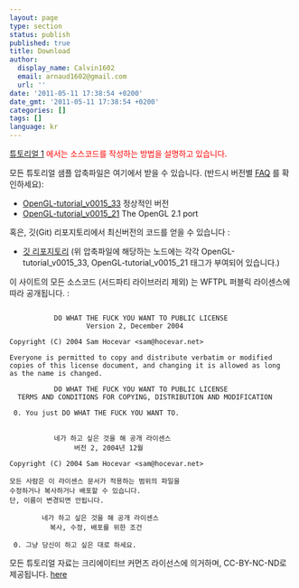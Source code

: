 ```yaml
---
layout: page
type: section
status: publish
published: true
title: Download
author:
  display_name: Calvin1602
  email: arnaud1602@gmail.com
  url: ''
date: '2011-05-11 17:38:54 +0200'
date_gmt: '2011-05-11 17:38:54 +0200'
categories: []
tags: []
language: kr
---
```


<span style="color: #ff0000;">[튜토리얼 1](http://www.opengl-tutorial.org/beginners-tutorials/tutorial-1-opening-a-window/) 에서는 소스코드를 작성하는 방법을 설명하고 있습니다.</span>

모든 튜토리얼 샘플 압축파일은 여기에서 받을 수 있습니다. (반드시 버전별 [FAQ](http://www.opengl-tutorial.org/miscellaneous/faq/) 를 확인하세요):

* [OpenGL-tutorial_v0015_33](https://github.com/opengl-tutorials/ogl/archive/OpenGL-tutorial_0015_33.zip) 정상적인 버전
* [OpenGL-tutorial_v0015_21](https://github.com/opengl-tutorials/ogl/archive/OpenGL-tutorial_0015_21.zip) The OpenGL 2.1 port

혹은, 깃(Git) 리포지토리에서 최신버전의 코드를 얻을 수 있습니다 :

* [깃 리포지토리](https://github.com/opengl-tutorials/ogl) (위 압축파일에 해당하는 노드에는 각각 OpenGL-tutorial_v0015_33, OpenGL-tutorial_v0015_21 태그가 부여되어 있습니다.)

이 사이트의 모든 소스코드 (서드파티 라이브러리 제외) 는 WFTPL 퍼블릭 라이센스에 따라 공개됩니다. :
```en

           DO WHAT THE FUCK YOU WANT TO PUBLIC LICENSE
                   Version 2, December 2004

Copyright (C) 2004 Sam Hocevar <sam@hocevar.net>

Everyone is permitted to copy and distribute verbatim or modified
copies of this license document, and changing it is allowed as long
as the name is changed.

           DO WHAT THE FUCK YOU WANT TO PUBLIC LICENSE
  TERMS AND CONDITIONS FOR COPYING, DISTRIBUTION AND MODIFICATION

 0. You just DO WHAT THE FUCK YOU WANT TO.
```

```ko

           네가 하고 싶은 것을 해 공개 라이센스
                버전 2, 2004년 12월

Copyright (C) 2004 Sam Hocevar <sam@hocevar.net>

모든 사람은 이 라이센스 문서가 적용하는 범위의 파일을
수정하거나 복사하거나 배포할 수 있습니다.
단, 이름이 변경되면 안됩니다.

        네가 하고 싶은 것을 해 공개 라이센스
          복사, 수정, 배포를 위한 조건

 0. 그냥 당신이 하고 싶은 대로 하세요.
```

모든 튜토리얼 자료는 크리에이티브 커먼즈 라이선스에 의거하며, CC-BY-NC-ND로 제공됩니다. [here](http://creativecommons.org/licenses/by-nc-nd/3.0/fr/deed.en)
